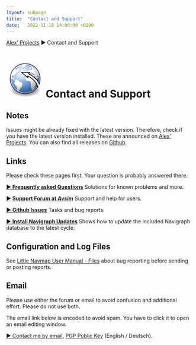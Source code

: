 ```yaml
---
layout: subpage
title:  "Contact and Support"
date:   2022-11-18 14:00:00 +0100
---
```


[Alex’ Projects](index.html) ► Contact and Support

# ![Little Navmap](assets/images/navroute.png) Contact and Support

## Notes

Issues might be already fixed with the latest version. Therefore, check if you have the latest version installed. These are announced on [Alex’ Projects](index.html).
You can also find all releases on [Github](https://github.com/albar965/littlenavmap/releases).

## Links

Please check these pages first. Your question is probably answered there.

[**► Frequently asked Questions**](littlenavmap-faq.html) Solutions for known problems and more.

[**► Support Forum at _Avsim_**](https://www.avsim.com/forum/780-little-navmap-little-navconnect-little-logbook-support-forum) Support and help for users.

[**► Github Issues**](https://github.com/albar965/littlenavmap/issues) Tasks and bug reports.

[**► Install Navigraph Updates**](littlenavmap_navigraph.html) Shows how to update the included Navigraph database to the latest cycle.

## Configuration and Log Files

See [Little Navmap User Manual - Files](https://www.littlenavmap.org/manuals/littlenavmap/release/latest/en/APPENDIX.html#how-to-report-a-bug)
about bug reporting before sending or posting reports.

## Email

Please use either the forum or email to avoid confusion and additional effort. Please do not use both.

The email link below is encoded to avoid spam. You have to click it to open an email editing window.

<a href="alex AT littlenavmap DOT org"
   rel="nofollow"
   onclick="this.href='mailto:' + 'alex' + '@' + 'little' + 'nav' + 'map' + '.' + 'org'"
   onmouseleave="this.href='alex AT littlenavmap DOT org'"><span class="bold">► Contact me by email</span></a>,
<a rel="pgpkey" href="alex@littlenavmap.org.pubkey.asc">PGP Public Key</a> (English / Deutsch).

